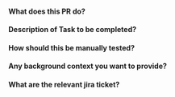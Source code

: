 #### What does this PR do?

#### Description of Task to be completed?

#### How should this be manually tested?

#### Any background context you want to provide?

#### What are the relevant jira ticket?
